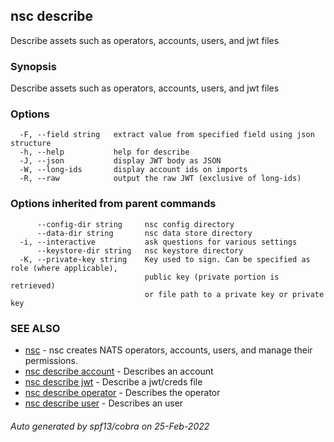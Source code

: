 ## nsc describe

Describe assets such as operators, accounts, users, and jwt files

### Synopsis

Describe assets such as operators, accounts, users, and jwt files

### Options

```
  -F, --field string   extract value from specified field using json structure
  -h, --help           help for describe
  -J, --json           display JWT body as JSON
  -W, --long-ids       display account ids on imports
  -R, --raw            output the raw JWT (exclusive of long-ids)
```

### Options inherited from parent commands

```
      --config-dir string     nsc config directory
      --data-dir string       nsc data store directory
  -i, --interactive           ask questions for various settings
      --keystore-dir string   nsc keystore directory
  -K, --private-key string    Key used to sign. Can be specified as role (where applicable),
                              public key (private portion is retrieved)
                              or file path to a private key or private key 
```

### SEE ALSO

* [nsc](nsc.md)	 - nsc creates NATS operators, accounts, users, and manage their permissions.
* [nsc describe account](nsc_describe_account.md)	 - Describes an account
* [nsc describe jwt](nsc_describe_jwt.md)	 - Describe a jwt/creds file
* [nsc describe operator](nsc_describe_operator.md)	 - Describes the operator
* [nsc describe user](nsc_describe_user.md)	 - Describes an user

###### Auto generated by spf13/cobra on 25-Feb-2022
